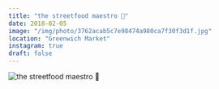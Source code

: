 ```yaml
---
title: "the streetfood maestro 🥓"
date: 2018-02-05
image: "/img/photo/3762acab5c7e98474a980ca7f30f3d1f.jpg"
location: "Greenwich Market"
instagram: true
draft: false
---
```


![the streetfood maestro 🥓](/img/photo/3762acab5c7e98474a980ca7f30f3d1f.jpg)
